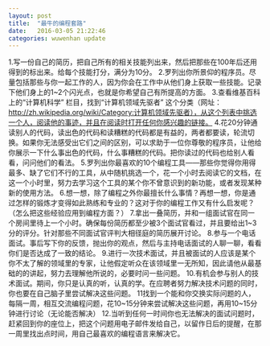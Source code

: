 ```yaml
---
layout: post
title:  "最牛的编程套路"
date:   2016-03-05 21:22:46
categories: wuwenhan update
---
```


1.写一份自己的简历，把自己所有的相关技能列出来，然后把那些在100年后还用得到的标出来。给每个技能打分，满分为10分。
2.罗列出你所景仰的程序员。尽量包括那些与你一起工作的人，因为你会在工作中从他们身上获取一些技能。记录下他们身上的1~2个闪光点，也就是你希望自己有所提高的方面。
3.查看维基百科上的“计算机科学” 栏目，找到“计算机领域先驱者” 这个分类（网址：http://zh.wikipedia.org/wiki/Category:计算机领域先驱者），从这个列表中挑选一个人，阅读他的事迹，并且在阅读时打开任何你感兴趣的链接。
4.花20分钟通读别人的代码，读出色的代码和读糟糕的代码都是有益的，两者都要读，轮流切换。如果你无法感受出它们之间的区别，可以求助于一位你尊敬的程序员，让他给你展示一下什么事出色的代码，什么事糟糕的代码。把你读过的代码也给别人看看，问问他们的看法。
5.罗列出你最喜欢的10个编程工具——那些你觉得你用得最多、缺了它们不行的工具，从中随机挑选一个，花一个小时去阅读它的文档，在这一个小时里，努力去学习这个工具的某个你不曾意识到的新功能，或者发现某种新的使用方法。
6.想一想，除了编程之外你最擅长什么事情？再想一想，你是通过怎样的锻炼才变得如此熟练和专业的？这对于你的编程工作又有什么启发呢？（怎么把这些经验应用到编程方面？）
7.拿出一叠简历，并和一组面试官在同一个房间里待上一个小时。确保每份简历都至少被3个面试官看过，并且要给出1~3分的评分。针对那些不同面试官评判大相径庭的简历展开讨论。
8.参与一个电话面试。事后写下你的反馈，抛出你的观点，然后与主持电话面试的人聊一聊，看看你们是否达成了一致的结论。
9.进行一次技术面试，并且被面试的人应该是某个你不太了解的领域里的专家，让他假定听众在该领域里一无所知，因此请他从最基础的的讲起，努力去理解他所说的，必要时问一些问题。
10.有机会参与别人的技术面试。期间，你只是认真的听，认真的学。在应聘者努力解决技术问题的同时，你也要在自己脑子里尝试解决这些问题。
11找到一个能和你交换实际问题的人，每隔一周，相互交流编程问题，花10~15分钟来尝试解决这些问题，再用10~15分钟进行讨论（无论能否解决）
12.当听到任何一时间你也无法解决的面试问题时，赶紧回到你的座位上，把这个问题用电子邮件发给自己，以留作日后的提醒，在那一周里找出点时间，用自己最喜欢的编程语言来解决它。